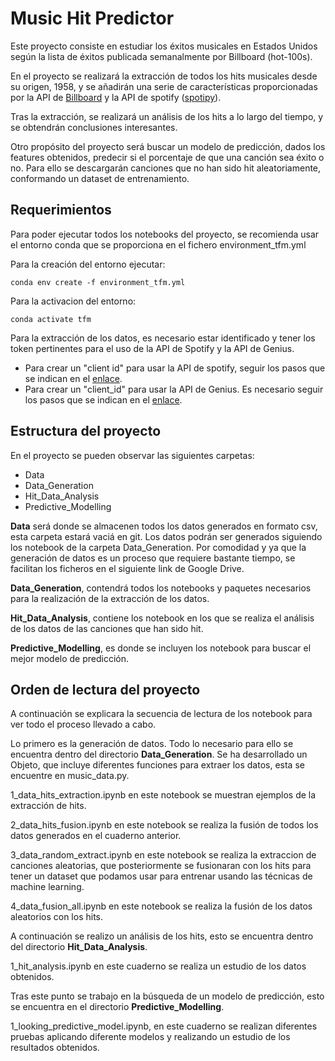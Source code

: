 # Music Hit Predictor

Este proyecto consiste en estudiar los éxitos musicales en Estados Unidos según la lista de éxitos publicada semanalmente por Billboard (hot-100s).

En el proyecto se realizará la extracción de todos los hits musicales desde su origen, 1958, y se añadirán una serie de características proporcionadas por la API de [Billboard](https://github.com/guoguo12/billboard-charts) y la API de spotify ([spotipy](https://spotipy.readthedocs.io/en/2.13.0/)).

Tras la extracción, se realizará un análisis de los hits a lo largo del tiempo, y se obtendrán conclusiones interesantes.

Otro propósito del proyecto será buscar un modelo de predicción, dados los features obtenidos, predecir si el porcentaje de que una canción sea éxito o no. Para ello se descargarán canciones que no han sido hit aleatoriamente, conformando un dataset de entrenamiento.

## Requerimientos

Para poder ejecutar todos los notebooks del proyecto, se recomienda usar el entorno conda que se proporciona en el fichero environment_tfm.yml

Para la creación del entorno ejecutar:
~~~
conda env create -f environment_tfm.yml
~~~
Para la activacion del entorno:
~~~
conda activate tfm
~~~

Para la extracción de los datos, es necesario estar identificado y tener los token pertinentes para el uso de la API de Spotify y la API de Genius.
  - Para crear un "client id" para usar la API de spotify, seguir los pasos que se indican en el [enlace](https://developer.spotify.com/documentation/general/guides/app-settings/).
  - Para crear un "client_id" para usar la API de Genius. Es necesario seguir los pasos que se indican en el [enlace](https://docs.genius.com/#/getting-started-h1).

## Estructura del proyecto

En el proyecto se pueden observar las siguientes carpetas:
  - Data
  - Data_Generation
  - Hit_Data_Analysis
  - Predictive_Modelling

<b>Data</b> será donde se almacenen todos los datos generados en formato csv, esta carpeta estará vaciá en git. Los datos podrán ser generados siguiendo los notebook de la carpeta Data_Generation. Por comodidad y ya que la generación de datos es un proceso que requiere bastante tiempo, se facilitan los ficheros en el siguiente link de Google Drive.

<b>Data_Generation</b>, contendrá todos los notebooks y paquetes necesarios para la realización de la extracción de los datos.

<b>Hit_Data_Analysis</b>, contiene los notebook en los que se realiza el análisis de los datos de las canciones que han sido hit.

<b>Predictive_Modelling</b>, es donde se incluyen los notebook para buscar el mejor modelo de predicción.

## Orden de lectura del proyecto

A continuación se explicara la secuencia de lectura de los notebook para ver todo el proceso llevado a cabo.

Lo primero es la generación de datos. Todo lo necesario para ello se encuentra dentro del directorio <b>Data_Generation</b>.
Se ha desarrollado un Objeto, que incluye diferentes funciones para extraer los datos, esta se encuentre en music_data.py.

1_data_hits_extraction.ipynb en este notebook se muestran ejemplos de la extracción de hits.

2_data_hits_fusion.ipynb en este notebook se realiza la fusión de todos los datos generados en el cuaderno anterior.

3_data_random_extract.ipynb en este notebook se realiza la extraccion de canciones aleatorias, que posteriormente se fusionaran con los hits para tener un dataset que podamos usar para entrenar usando las técnicas de machine learning.

4_data_fusion_all.ipynb en este notebook se realiza la fusión de los datos aleatorios con los hits.

A continuación se realizo un análisis de los hits, esto se encuentra dentro del directorio <b>Hit_Data_Analysis</b>.

1_hit_analysis.ipynb en este cuaderno se realiza un estudio de los datos obtenidos.

Tras este punto se trabajo en la búsqueda de un modelo de predicción, esto se encuentra en el directorio <b>Predictive_Modelling</b>.

1_looking_predictive_model.ipynb, en este cuaderno se realizan diferentes pruebas aplicando diferente modelos y realizando un estudio de los resultados obtenidos.
